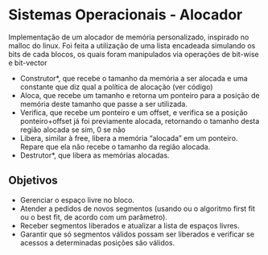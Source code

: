 # Sistemas Operacionais - Alocador

Implementação de um alocador de memória personalizado, inspirado no malloc do linux. Foi feita a utilização de uma lista encadeada simulando os bits de cada blocos, os quais foram manipulados via operações de bit-wise e bit-vector

* Construtor*, que recebe o tamanho da memória a ser alocada e uma constante que diz qual a política de alocação (ver código)
* Aloca, que recebe um tamanho e retorna um ponteiro para a posição de memória deste tamanho que passe a ser utilizada.
* Verifica, que recebe um ponteiro e um offset, e verifica se a posição ponteiro+offset já foi previamente alocada, retornando o tamanho desta região alocada se sim, 0 se não
* Libera, similar à free, libera a memória “alocada” em um ponteiro. Repare que ela não recebe o tamanho da região alocada.
* Destrutor*, que libera as memórias alocadas.

## Objetivos

* Gerenciar o espaço livre no bloco.
* Atender a pedidos de novos segmentos (usando ou o algoritmo first fit ou o best fit, de acordo com um parâmetro).
* Receber segmentos liberados e atualizar a lista de espaços livres.
* Garantir que só segmentos válidos possam ser liberados e verificar se acessos a determinadas posições são válidos.
